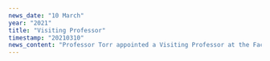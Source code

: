 ```yaml
---
news_date: "10 March"
year: "2021"
title: "Visiting Professor"
timestamp: "20210310"
news_content: "Professor Torr appointed a Visiting Professor at the Faculty of Technology, Design and Environment, Oxford Brookes University"
---
```

